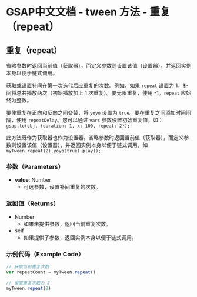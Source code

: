 # GSAP中文文档 - tween 方法 - 重复（repeat）

## 重复（repeat）

省略参数时返回当前值（获取器），而定义参数则设置该值（设置器），并返回实例本身以便于链式调用。

获取或设置补间在第一次迭代后应重复的次数。例如，如果 `repeat` 设置为 1，补间将总共播放两次（初始播放加上 1 次重复）。要无限重复，使用 -1。`repeat` 应始终为整数。

要使重复在正向和反向之间交替，将 `yoyo` 设置为 `true`。要在重复之间添加时间间隔，使用 `repeatDelay`。您可以通过 `vars` 参数设置初始重复值，如：`gsap.to(obj, {duration: 1, x: 100, repeat: 2});`

此方法既作为获取器也作为设置器。省略参数时返回当前值（获取器），而定义参数则设置该值（设置器），并返回实例本身以便于链式调用，如 `myTween.repeat(2).yoyo(true).play();`

### 参数（Parameters）

- **value**: Number
  - 可选参数，设置补间重复的次数。

### 返回值（Returns）

- Number
  - 如果未提供参数，返回当前重复次数。
- self
  - 如果提供了参数，返回实例本身以便于链式调用。

### 示例代码（Example Code）

```javascript
// 获取当前重复次数
var repeatCount = myTween.repeat()

// 设置重复次数为 2
myTween.repeat(2)
```

